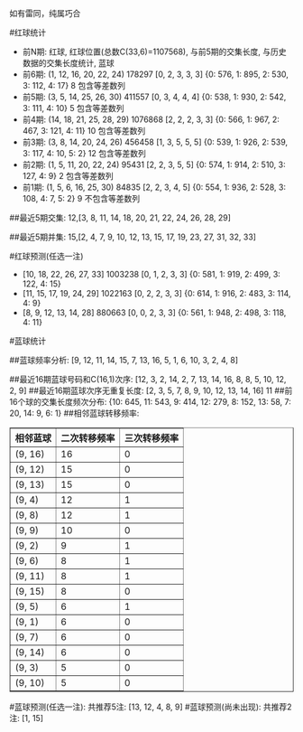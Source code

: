<!-- 
.. title: 双色球2017085期(2017-07-23)数据分析报告
.. slug: slott-2017085-2017-07-23-report
.. date: 2017-07-24 08:00:00 UTC+08:00
.. tags: Lottery
.. link: 
.. description: 
.. type: text
-->

如有雷同，纯属巧合

<!-- TEASER_END-->

#红球统计

- 前N期: 红球, 红球位置(总数C(33,6)=1107568), 与前5期的交集长度, 与历史数据的交集长度统计, 蓝球
- 前6期: (1, 12, 16, 20, 22, 24) 178297 [0, 2, 3, 3, 3] {0: 576, 1: 895, 2: 530, 3: 112, 4: 17} 8 包含等差数列
- 前5期: (3, 5, 14, 25, 26, 30) 411557 [0, 3, 4, 4, 4] {0: 538, 1: 930, 2: 542, 3: 111, 4: 10} 5 包含等差数列
- 前4期: (14, 18, 21, 25, 28, 29) 1076868 [2, 2, 2, 3, 3] {0: 566, 1: 967, 2: 467, 3: 121, 4: 11} 10 包含等差数列
- 前3期: (3, 8, 14, 20, 24, 26) 456458 [1, 3, 5, 5, 5] {0: 539, 1: 926, 2: 539, 3: 117, 4: 10, 5: 2} 12 包含等差数列
- 前2期: (1, 5, 11, 20, 22, 24) 95431 [2, 2, 3, 5, 5] {0: 574, 1: 914, 2: 510, 3: 127, 4: 9} 2 包含等差数列
- 前1期: (1, 5, 6, 16, 25, 30) 84835 [2, 2, 3, 4, 5] {0: 554, 1: 936, 2: 528, 3: 108, 4: 7, 5: 2} 9 不包含等差数列

##最近5期交集:
12,[3, 8, 11, 14, 18, 20, 21, 22, 24, 26, 28, 29]

##最近5期并集:
15,[2, 4, 7, 9, 10, 12, 13, 15, 17, 19, 23, 27, 31, 32, 33]

#红球预测(任选一注)

- [10, 18, 22, 26, 27, 33] 1003238 [0, 1, 2, 3, 3] {0: 581, 1: 919, 2: 499, 3: 122, 4: 15}
- [11, 15, 17, 19, 24, 29] 1022163 [0, 2, 2, 3, 3] {0: 614, 1: 916, 2: 483, 3: 114, 4: 9}
- [8, 9, 12, 13, 14, 28] 880663 [0, 0, 2, 3, 3] {0: 561, 1: 948, 2: 498, 3: 118, 4: 11}

#蓝球统计

##蓝球频率分析:
[9, 12, 11, 14, 15, 7, 13, 16, 5, 1, 6, 10, 3, 2, 4, 8]

##最近16期蓝球号码和C(16,1)次序:
 [12, 3, 2, 14, 2, 7, 13, 14, 16, 8, 8, 5, 10, 12, 2, 9]
##最近16期蓝球次序无重复长度:
 [2, 3, 5, 7, 8, 9, 10, 12, 13, 14, 16] 11
##前16个球的交集长度频次分布:
{10: 645, 11: 543, 9: 414, 12: 279, 8: 152, 13: 58, 7: 20, 14: 9, 6: 1}
##相邻蓝球转移频率:
 <table border="1" class="table table-striped dataframe">
  <thead>
    <tr style="text-align: right;">
      <th>相邻蓝球</th>
      <th>二次转移频率</th>
      <th>三次转移频率</th>
    </tr>
  </thead>
  <tbody>
    <tr>
      <td>(9, 16)</td>
      <td>16</td>
      <td>0</td>
    </tr>
    <tr>
      <td>(9, 12)</td>
      <td>15</td>
      <td>0</td>
    </tr>
    <tr>
      <td>(9, 13)</td>
      <td>15</td>
      <td>0</td>
    </tr>
    <tr>
      <td>(9, 4)</td>
      <td>12</td>
      <td>1</td>
    </tr>
    <tr>
      <td>(9, 8)</td>
      <td>12</td>
      <td>1</td>
    </tr>
    <tr>
      <td>(9, 9)</td>
      <td>10</td>
      <td>0</td>
    </tr>
    <tr>
      <td>(9, 2)</td>
      <td>9</td>
      <td>1</td>
    </tr>
    <tr>
      <td>(9, 6)</td>
      <td>8</td>
      <td>1</td>
    </tr>
    <tr>
      <td>(9, 11)</td>
      <td>8</td>
      <td>1</td>
    </tr>
    <tr>
      <td>(9, 15)</td>
      <td>8</td>
      <td>0</td>
    </tr>
    <tr>
      <td>(9, 5)</td>
      <td>6</td>
      <td>1</td>
    </tr>
    <tr>
      <td>(9, 1)</td>
      <td>6</td>
      <td>0</td>
    </tr>
    <tr>
      <td>(9, 7)</td>
      <td>6</td>
      <td>0</td>
    </tr>
    <tr>
      <td>(9, 14)</td>
      <td>6</td>
      <td>0</td>
    </tr>
    <tr>
      <td>(9, 3)</td>
      <td>5</td>
      <td>0</td>
    </tr>
    <tr>
      <td>(9, 10)</td>
      <td>5</td>
      <td>0</td>
    </tr>
  </tbody>
</table>
#蓝球预测(任选一注):
共推荐5注: [13, 12, 4, 8, 9]
#蓝球预测(尚未出现):
共推荐2注: [1, 15]

